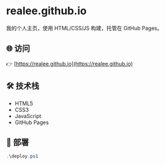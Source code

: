 # realee.github.io

我的个人主页，使用 HTML/CSS/JS 构建，托管在 GitHub Pages。

## 🌐 访问

👉 [https://realee.github.io](https://realee.github.io)

## 🛠️ 技术栈

- HTML5
- CSS3
- JavaScript
- GitHub Pages

## 🚀 部署

```powershell
.\deploy.ps1